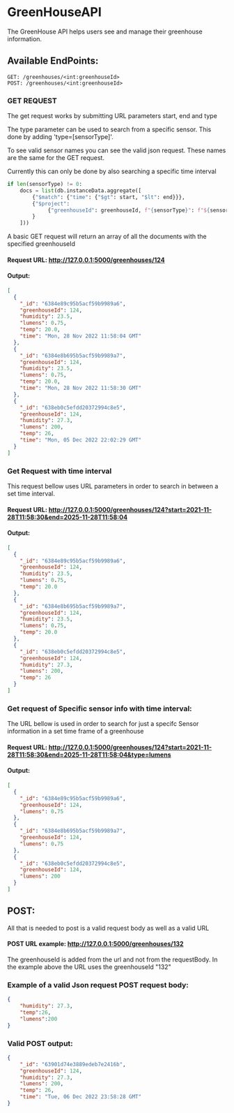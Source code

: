 # GreenHouseAPI
The GreenHouse API helps users see and manage their greenhouse information. 

## Available EndPoints:

```
GET: /greenhouses/<int:greenhouseId>
POST: /greenhouses/<int:greenhouseId>
```

### GET REQUEST
The get request works by submitting URL parameters start, end and type

The type parameter can be used to search from a specific sensor. 
This done by adding 'type=[sensorType]'. 

To see valid sensor names you can see the valid json request.
These names are the same for the GET request.

Currently this can only be done by also searching a specific time interval

```python
if len(sensorType) != 0:
    docs = list(db.instanceData.aggregate([
        {"$match": {"time": {"$gt": start, "$lt": end}}},
        {"$project":
             {"greenhouseId": greenhouseId, f"{sensorType}": f"${sensorType}"}
        }
    ]))
```

A basic GET request will return an array of all the documents with the specified greenhouseId

#### Request URL: http://127.0.0.1:5000/greenhouses/124
#### Output:
```json
[
  {
    "_id": "6384e89c95b5acf59b9989a6",
    "greenhouseId": 124,
    "humidity": 23.5,
    "lumens": 0.75,
    "temp": 20.0,
    "time": "Mon, 28 Nov 2022 11:58:04 GMT"
  },
  {
    "_id": "6384e8b695b5acf59b9989a7",
    "greenhouseId": 124,
    "humidity": 23.5,
    "lumens": 0.75,
    "temp": 20.0,
    "time": "Mon, 28 Nov 2022 11:58:30 GMT"
  },
  {
    "_id": "638eb0c5efdd20372994c8e5",
    "greenhouseId": 124,
    "humidity": 27.3,
    "lumens": 200,
    "temp": 26,
    "time": "Mon, 05 Dec 2022 22:02:29 GMT"
  }
]
```
### Get Request with time interval
This request bellow uses URL parameters in order to search in between a set time interval.


#### Request URL: http://127.0.0.1:5000/greenhouses/124?start=2021-11-28T11:58:30&end=2025-11-28T11:58:04
#### Output:
```json
[
  {
    "_id": "6384e89c95b5acf59b9989a6",
    "greenhouseId": 124,
    "humidity": 23.5,
    "lumens": 0.75,
    "temp": 20.0
  },
  {
    "_id": "6384e8b695b5acf59b9989a7",
    "greenhouseId": 124,
    "humidity": 23.5,
    "lumens": 0.75,
    "temp": 20.0
  },
  {
    "_id": "638eb0c5efdd20372994c8e5",
    "greenhouseId": 124,
    "humidity": 27.3,
    "lumens": 200,
    "temp": 26
  }
]
```
### Get request of Specific sensor info with time interval:
The URL bellow is used in order to search for just a specifc Sensor information in a set time frame of
a greenhouse

#### Request URL: http://127.0.0.1:5000/greenhouses/124?start=2021-11-28T11:58:30&end=2025-11-28T11:58:04&type=lumens
#### Output:

```json
[
  {
    "_id": "6384e89c95b5acf59b9989a6",
    "greenhouseId": 124,
    "lumens": 0.75
  },
  {
    "_id": "6384e8b695b5acf59b9989a7",
    "greenhouseId": 124,
    "lumens": 0.75
  },
  {
    "_id": "638eb0c5efdd20372994c8e5",
    "greenhouseId": 124,
    "lumens": 200
  }
]
```

## POST:

All that is needed to post is a valid request body as well as a valid 
URL

#### POST URL example: http://127.0.0.1:5000/greenhouses/132

The greenhouseId is added from the url and not from the requestBody.
In the example above the URL uses the greenhouseId "132"




### Example of a valid Json request POST request body:
```json
{
    "humidity": 27.3,
    "temp":26,
    "lumens":200
}
```

### Valid POST output:
```json
{
    "_id": "63901d74e3889edeb7e2416b",
    "greenhouseId": 124,
    "humidity": 27.3,
    "lumens": 200,
    "temp": 26,
    "time": "Tue, 06 Dec 2022 23:58:28 GMT"
}
```
